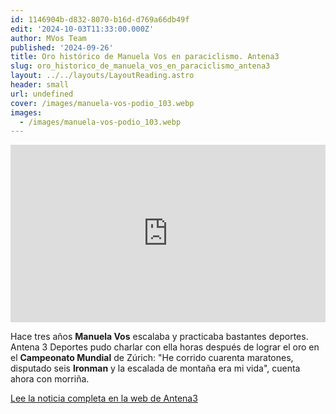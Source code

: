 ```yaml
---
id: 1146904b-d832-8070-b16d-d769a66db49f
edit: '2024-10-03T11:33:00.000Z'
author: MVos Team
published: '2024-09-26'
title: Oro histórico de Manuela Vos en paraciclismo. Antena3
slug: oro_historico_de_manuela_vos_en_paraciclismo_antena3
layout: ../../layouts/LayoutReading.astro
header: small
url: undefined
cover: /images/manuela-vos-podio_103.webp
images:
  - /images/manuela-vos-podio_103.webp
---
```


<div class='embed-content'><div class="video_container" style=" padding-bottom: 56.3%; position: relative;"> <iframe loading="lazy" src="https://www.antena3.com/noticias/embed/oro-historico-manuela-vos-paraciclismo/video/41/2024/09/26/66f573eed33fb0e458605b99?origin=https://www.antena3.com/noticias/deportes/oro-historico-manuela-vos-paraciclismo_2024092666f5a6ad3c87870001edc34a.html" width="560" height="315" frameborder="0" allowfullscreen  style="width: 100%; height: 100%; position: absolute;"></iframe> </div><p></p></div>


Hace tres años **Manuela Vos** escalaba y practicaba bastantes deportes. Antena 3 Deportes pudo charlar con ella horas después de lograr el oro en el **Campeonato Mundial** de Zúrich: "He corrido cuarenta maratones, disputado seis **Ironman** y la escalada de montaña era mi vida", cuenta ahora con morriña.


[Lee la noticia completa en la web de Antena3](https://www.antena3.com/noticias/deportes/oro-historico-manuela-vos-paraciclismo_2024092666f5a6ad3c87870001edc34a.html)


<figure><img src="/images/manuela-vos-podio_103.webp" alt=""><figcaption align="left"></figcaption></figure>

